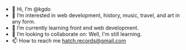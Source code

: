 - 👋 Hi, I’m @kgdo
- 👀 I’m interested in web development, history, music, travel, and art in any form.
- 🌱 I’m currently learning front end web development.
- 💞️ I’m looking to collaborate on: Well, I'm still learning. 
- 📫 How to reach me hatch.records@gmail.com

<!---
kgdo/kgdo is a ✨ special ✨ repository because its `README.md` (this file) appears on your GitHub profile.
You can click the Preview link to take a look at your changes.
--->
